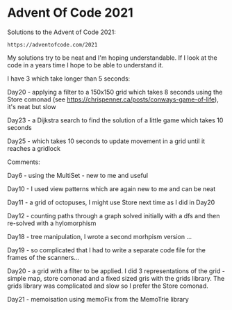 # Advent Of Code 2021

Solutions to the Advent of Code 2021:

    https://adventofcode.com/2021

My solutions try to be neat and I'm hoping understandable. If I look at the code in a years time I hope to be able to understand it.

I have 3 which take longer than 5 seconds:

Day20 - applying a filter to a 150x150 grid which takes 8 seconds using the Store comonad
         (see https://chrispenner.ca/posts/conways-game-of-life), it's neat but slow

Day23 - a Dijkstra search to find the solution of a little game which takes 10 seconds

Day25 - which takes 10 seconds to update movement in a grid until it reaches a gridlock


Comments:

Day6 - using the MultiSet - new to me and useful

Day10 - I used view patterns which are again new to me and can be neat

Day11 - a grid of octopuses, I might use Store next time as I did in Day20

Day12 - counting paths through a graph solved initially with a dfs and then re-solved with a hylomorphism

Day18 - tree manipulation, I wrote a second morhpism version ...

Day19 - so complicated that I had to write a separate code file for the frames of the scanners...

Day20 - a grid with a filter to be applied. I did 3 representations of the grid - simple map, store comonad
        and a fixed sized gris with the grids library. The grids library was complicated and slow so I
        prefer the Store comonad.

Day21 - memoisation using memoFix from the MemoTrie library
